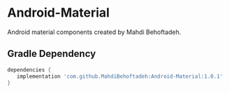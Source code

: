 # Android-Material
Android material components created by Mahdi Behoftadeh.

## Gradle Dependency

 ``` gradle
dependencies {
    implementation 'com.github.MahdiBehoftadeh:Android-Material:1.0.1'
 }
 ```
